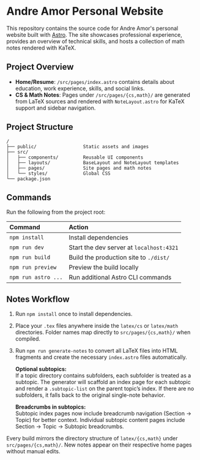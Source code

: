 # Andre Amor Personal Website

This repository contains the source code for Andre Amor's personal website built with [Astro](https://astro.build). The site showcases professional experience, provides an overview of technical skills, and hosts a collection of math notes rendered with KaTeX.

## Project Overview
- **Home/Resume**: `/src/pages/index.astro` contains details about education, work experience, skills, and social links.
- **CS & Math Notes**: Pages under `/src/pages/{cs,math}/` are generated from LaTeX sources and rendered with `NoteLayout.astro` for KaTeX support and sidebar navigation.

## Project Structure

```text
/
├── public/                 Static assets and images
├── src/
│   ├── components/         Reusable UI components
│   ├── layouts/            BaseLayout and NoteLayout templates
│   ├── pages/              Site pages and math notes
│   └── styles/             Global CSS
└── package.json
```

## Commands

Run the following from the project root:

| Command        | Action                                                |
| :------------- | :---------------------------------------------------- |
| `npm install`  | Install dependencies                                  |
| `npm run dev`  | Start the dev server at `localhost:4321`              |
| `npm run build`| Build the production site to `./dist/`                |
| `npm run preview`| Preview the build locally                            |
| `npm run astro ...` | Run additional Astro CLI commands                |

## Notes Workflow

1. Run `npm install` once to install dependencies.
2. Place your `.tex` files anywhere inside the `latex/cs` or `latex/math` directories. Folder names map directly to `src/pages/{cs,math}/` when compiled.
3. Run `npm run generate-notes` to convert all LaTeX files into HTML fragments and create the necessary `index.astro` files automatically.

   **Optional subtopics:**  
   If a topic directory contains subfolders, each subfolder is treated as a subtopic. The generator will scaffold an index page for each subtopic and render a `.subtopic-list` on the parent topic’s index. If there are no subfolders, it falls back to the original single-note behavior.

   **Breadcrumbs in subtopics:**  
   Subtopic index pages now include breadcrumb navigation (Section &rarr; Topic) for better context. Individual subtopic content pages include Section &rarr; Topic &rarr; Subtopic breadcrumbs.

Every build mirrors the directory structure of `latex/{cs,math}` under `src/pages/{cs,math}/`. New notes appear on their respective home pages without manual edits.
